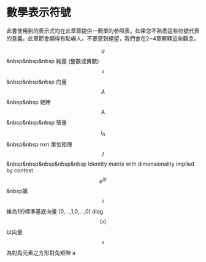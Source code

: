 # 數學表示符號
此書使用到的表示式均在此章節提供一簡單的參照表。如果您不熟悉這些符號代表的意義，此章節會顯得有點嚇人。不要感到絕望，我們會在2~4章解釋這些觀念。

$$\mathit{a}$$ &nbsp&nbsp&nbsp 純量 (整數或實數)
$$\mathfrak{a}$$ &nbsp&nbsp&nbsp 向量
$$\mathit{A}$$ &nbsp&nbsp 矩陣
$$\mathsf{A}$$ &nbsp&nbsp&nbsp 張量
$$\mathit{I}_n$$ &nbsp&nbsp nxn 單位矩陣
$$\mathit{I}$$ &nbsp&nbsp&nbsp&nbsp&nbsp Identity matrix with dimensionality implied by context
$$\mathit{e}^{(i)}$$ &nbsp第$$\mathit{i}$$維為1的標準基底向量 [0,...,1,0,...,0]
diag$$(\mathfrak a)$$ 以向量$$\mathfrak a$$為對角元素之方形對角矩陣
a
